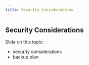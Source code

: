 ```yaml
---
title: Security Considerations
---
```


## Security Considerations

Slide on this topic:
- security considerations
- backup plan